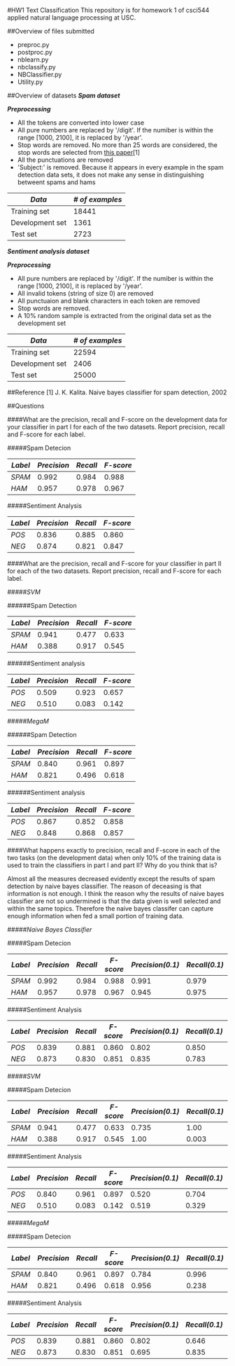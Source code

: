 #HW1 Text Classification
This repository is for homework 1 of csci544 applied natural language processing at USC. 

##Overview of files submitted
* preproc.py
* postproc.py
* nblearn.py
* nbclassify.py
* NBClassifier.py
* Utility.py

##Overview of datasets
**_Spam dataset_**

**_Preprocessing_**

* All the tokens are converted into lower case
* All pure numbers are replaced by '/digit'. If the numiber is within the range [1000, 2100], it is replaced by '/year'.
* Stop words are removed. No more than 25 words are considered, the stop words are selected from [this paper](http://www.cs.uccs.edu/~jkalita/work/cs586/2010/Kalita2002NaiveBayes.pdf)[1]
* All the punctuations are removed
* 'Subject:' is removed. Because it appears in every example in the spam detection data sets, it does not make any sense in distinguishing betweent spams and hams

|**_Data_**     |**_# of examples_**|
|---------------|-------------------|
|Training set   |18441              |
|Development set|1361               |
|Test set       |2723               |

**_Sentiment analysis dataset_**

**_Preprocessing_**

* All pure numbers are replaced by '/digit'. If the numiber is within the range [1000, 2100], it is replaced by '/year'.
* All invalid tokens (string of size 0) are removed
* All punctuaion and blank characters in each token are removed
* Stop words are removed.
* A 10% random sample is extracted from the original data set as the development set

|**_Data_**     |**_# of examples_**|
|---------------|-------------------|
|Training set   |22594              |
|Development set|2406               |
|Test set       |25000              |

##Reference
[1] J. K. Kalita. Naive bayes classifier for spam detection, 2002

##Questions

####What are the precision, recall and F-score on the development data for your classifier in part I for each of the two datasets. Report precision, recall and F-score for each label.

#####Spam Detecion

|**_Label_**|**_Precision_**|**_Recall_**|**_F-score_**|
|-----------|---------------|------------|-------------|
|_SPAM_     |0.992          |0.984       |0.988        |
|_HAM_      |0.957          |0.978       |0.967        |

#####Sentiment Analysis

|**_Label_**|**_Precision_**|**_Recall_**|**_F-score_**|
|-----------|---------------|------------|-------------|
|_POS_      |0.836          |0.885       |0.860        |
|_NEG_      |0.874          |0.821       |0.847        |

####What are the precision, recall and F-score for your classifier in part II for each of the two datasets. Report precision, recall and F-score for each label.

#####_SVM_

######Spam Detection

|**_Label_**|**_Precision_**|**_Recall_**|**_F-score_**|
|-----------|---------------|------------|-------------|
|_SPAM_     |0.941          |0.477       |0.633        |
|_HAM_      |0.388          |0.917       |0.545        |

######Sentiment analysis

|**_Label_**|**_Precision_**|**_Recall_**|**_F-score_**|
|-----------|---------------|------------|-------------|
|_POS_      |0.509          |0.923       |0.657        |
|_NEG_      |0.510          |0.083       |0.142        |

#####_MegaM_

######Spam Detection

|**_Label_**|**_Precision_**|**_Recall_**|**_F-score_**|
|-----------|---------------|------------|-------------|
|_SPAM_     |0.840          |0.961       |0.897        |
|_HAM_      |0.821          |0.496       |0.618        |

######Sentiment analysis

|**_Label_**|**_Precision_**|**_Recall_**|**_F-score_**|
|-----------|---------------|------------|-------------|
|_POS_      |0.867          |0.852       |0.858        |
|_NEG_      |0.848          |0.868       |0.857        |

####What happens exactly to precision, recall and F-score in each of the two tasks (on the development data) when only 10% of the training data is used to train the classifiers in part I and part II? Why do you think that is?

Almost all the measures decreased evidently except the results of spam detection by naive bayes classifier. The reason of deceasing is that information is not enough. I think the reason why the results of naive bayes classifier are not so undermined is that the data given is well selected and within the same topics. Therefore the naive bayes classifer can capture enough information when fed a small portion of training data.

#####_Naive Bayes Classifier_

#####Spam Detecion

|**_Label_**|**_Precision_**|**_Recall_**|**_F-score_**|**_Precision(0.1)_**|**_Recall(0.1)_**|**_F-score(0.1)_**|
|-----------|---------------|------------|-------------|--------------------|-----------------|------------------|
|_SPAM_     |0.992          |0.984       |0.988        |0.991               |0.979            |0.985             |
|_HAM_      |0.957          |0.978       |0.967        |0.945               |0.975            |0.959             |

#####Sentiment Analysis

|**_Label_**|**_Precision_**|**_Recall_**|**_F-score_**|**_Precision(0.1)_**|**_Recall(0.1)_**|**_F-score(0.1)_**|
|-----------|---------------|------------|-------------|--------------------|-----------------|------------------|
|_POS_      |0.839          |0.881       |0.860        |0.802               |0.850            |0.825             |
|_NEG_      |0.873          |0.830       |0.851        |0.835               |0.783            |0.808             |

#####_SVM_

#####Spam Detecion

|**_Label_**|**_Precision_**|**_Recall_**|**_F-score_**|**_Precision(0.1)_**|**_Recall(0.1)_**|**_F-score(0.1)_**|
|-----------|---------------|------------|-------------|--------------------|-----------------|------------------|
|_SPAM_     |0.941          |0.477       |0.633        |0.735               |1.00             |0.847             |
|_HAM_      |0.388          |0.917       |0.545        |1.00                |0.003            |0.006             |

#####Sentiment Analysis

|**_Label_**|**_Precision_**|**_Recall_**|**_F-score_**|**_Precision(0.1)_**|**_Recall(0.1)_**|**_F-score(0.1)_**|
|-----------|---------------|------------|-------------|--------------------|-----------------|------------------|
|_POS_      |0.840          |0.961       |0.897        |0.520               |0.704            |0.599             |
|_NEG_      |0.510          |0.083       |0.142        |0.519               |0.329            |0.403             |

#####_MegaM_

#####Spam Detecion

|**_Label_**|**_Precision_**|**_Recall_**|**_F-score_**|**_Precision(0.1)_**|**_Recall(0.1)_**|**_F-score(0.1)_**|
|-----------|---------------|------------|-------------|--------------------|-----------------|------------------|
|_SPAM_     |0.840          |0.961       |0.897        |0.784               |0.996            |0.877             |
|_HAM_      |0.821          |0.496       |0.618        |0.956               |0.238            |0.381             |

#####Sentiment Analysis

|**_Label_**|**_Precision_**|**_Recall_**|**_F-score_**|**_Precision(0.1)_**|**_Recall(0.1)_**|**_F-score(0.1)_**|
|-----------|---------------|------------|-------------|--------------------|-----------------|------------------|
|_POS_      |0.839          |0.881       |0.860        |0.802               |0.646            |0.715             |
|_NEG_      |0.873          |0.830       |0.851        |0.695               |0.835            |0.759             |

